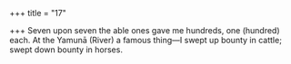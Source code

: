 +++
title = "17"

+++
Seven upon seven the able ones gave me hundreds, one (hundred) each. At the Yamunā (River) a famous thing—I swept up bounty in cattle;  swept down bounty in horses.